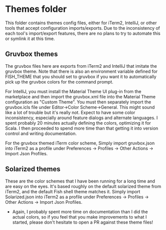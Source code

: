 # Themes folder
This folder contains themes config files, either for iTerm2, IntelliJ, or other tools that accept configuration imports/exports.
Due to the inconsistency of each tool's import/export features, there are no plans to try to automate this or symlink it at this time.

## Gruvbox themes
The gruvbox files here are exports from iTerm2 and IntelliJ that imitate the gruvbox theme.  Note that there is also an environment variable defined for FISH_THEME that you should set to gruvbox if you want it to automatically pick up the gruvbox colors for the command prompt.

For IntelliJ, you must install the Material Theme UI plug-in from the marketplace and then import the gruvbox.xml file into the Material Theme configuration as "Custom Theme".  You must then separately import the gruvbox.icls file under Editor->Color Scheme->General.  This might sound like a lot of trouble but it's really not.  Expect to have some color inconsistency, especially around feature dialogs and alternate languages.  I spent probably 20 minutes actually defining the colors, optimizing it for Scala.  I then proceeded to spend more time than that getting it into version control and writing documentation.  

For the gruvbox themed iTerm color scheme, Simply import gruvbox.json into iTerm2 as a profile under Preferences -> Profiles -> Other Actions -> Import Json Profiles.

## Solarized themes
These are the color schemes that I have been running for a long time and are easy on the eyes.  It's based roughly on the default solarized theme from iTerm2, and the default Fish shell theme matches it.  Simply import Solarized.json into iTerm2 as a profile under Preferences -> Profiles -> Other Actions -> Import Json Profiles.

* Again, I probably spent more time on documentation than I did the actual colors, so if you feel that you make improvements to what I started, please don't hesitate to open a PR against these theme files!
